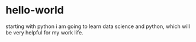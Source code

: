 # hello-world
starting with python
i am going to learn data science and python, which will be very helpful for my work life. 
